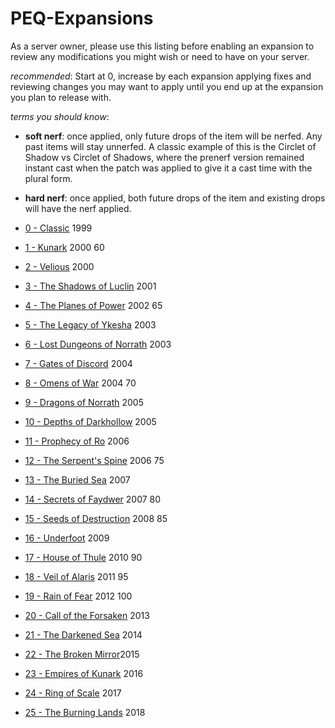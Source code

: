 # PEQ-Expansions

As a server owner, please use this listing before enabling an expansion to review any modifications you might wish or need to have on your server.

*recommended*: Start at 0, increase by each expansion applying fixes and reviewing changes you may want to apply until you end up at the expansion you plan to release with.


*terms you should know*:
* **soft nerf**: once applied, only future drops of the item will be nerfed. Any past items will stay unnerfed. A classic example of this is the Circlet of Shadow vs Circlet of Shadows, where the prenerf version remained instant cast when the patch was applied to give it a cast time with the plural form.
* **hard nerf**: once applied, both future drops of the item and existing drops will have the nerf applied.



* [0 - Classic](https://github.com/xackery/peq-expansions/blob/master/0-classic.md) 1999
* [1 - Kunark](https://github.com/xackery/peq-expansions/blob/master/1-kunark.md) 2000 60
* [2 - Velious](https://github.com/xackery/peq-expansions/blob/master/2-velious.md) 2000
* [3 - The Shadows of Luclin](https://github.com/xackery/peq-expansions/blob/master/3-luclin.md) 2001
* [4 - The Planes of Power](https://github.com/xackery/peq-expansions/blob/master/4-pop.md) 2002 65
* [5 - The Legacy of Ykesha](https://github.com/xackery/peq-expansions/blob/master/5-loy.md) 2003
* [6 - Lost Dungeons of Norrath](https://github.com/xackery/peq-expansions/blob/master/6-ldon.md) 2003
* [7 - Gates of Discord](https://github.com/xackery/peq-expansions/blob/master/7-god.md) 2004
* [8 - Omens of War](https://github.com/xackery/peq-expansions/blob/master/8-oow.md) 2004 70
* [9 - Dragons of Norrath](https://github.com/xackery/peq-expansions/blob/master/9-don.md) 2005
* [10 - Depths of Darkhollow](https://github.com/xackery/peq-expansions/blob/master/10-dodh.md) 2005
* [11 - Prophecy of Ro](https://github.com/xackery/peq-expansions/blob/master/11-por.md) 2006
* [12 - The Serpent's Spine](https://github.com/xackery/peq-expansions/blob/master/12-tss.md) 2006 75
* [13 - The Buried Sea](https://github.com/xackery/peq-expansions/blob/master/13-tbs.md) 2007
* [14 - Secrets of Faydwer](https://github.com/xackery/peq-expansions/blob/master/14-sof.md) 2007 80
* [15 - Seeds of Destruction](https://github.com/xackery/peq-expansions/blob/master/15-sod.md) 2008 85
* [16 - Underfoot](https://github.com/xackery/peq-expansions/blob/master/16-uf.md) 2009
* [17 - House of Thule](https://github.com/xackery/peq-expansions/blob/master/17-hot.md) 2010 90
* [18 - Veil of Alaris](https://github.com/xackery/peq-expansions/blob/master/18-voa.md) 2011 95
* [19 - Rain of Fear](https://github.com/xackery/peq-expansions/blob/master/19-rof.md) 2012 100
* [20 - Call of the Forsaken](https://github.com/xackery/peq-expansions/blob/master/20-cotf.md) 2013
* [21 - The Darkened Sea](https://github.com/xackery/peq-expansions/blob/master/21-tds.md) 2014
* [22 - The Broken Mirror](https://github.com/xackery/peq-expansions/blob/master/22-tbm.md)2015
* [23 - Empires of Kunark](https://github.com/xackery/peq-expansions/blob/master/23-eof.md) 2016
* [24 - Ring of Scale](https://github.com/xackery/peq-expansions/blob/master/24.ros.md) 2017
* [25 - The Burning Lands](https://github.com/xackery/peq-expansions/blob/master/25-tbl.md) 2018
